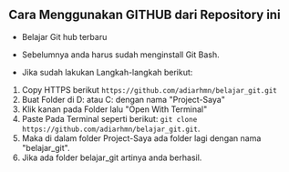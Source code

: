 ## Cara Menggunakan GITHUB dari Repository ini

- Belajar Git hub terbaru
- Sebelumnya anda harus sudah menginstall Git Bash.



- Jika sudah lakukan Langkah-langkah berikut:

1. Copy HTTPS berikut `https://github.com/adiarhmn/belajar_git.git`
2. Buat Folder di D: atau C: dengan nama "Project-Saya"
3. Klik kanan pada Folder lalu "Open With Terminal"
4. Paste Pada Terminal seperti berikut:
   `git clone https://github.com/adiarhmn/belajar_git.git`.
5. Maka di dalam folder Project-Saya ada folder lagi dengan nama "belajar_git".
6. Jika ada folder belajar_git artinya anda berhasil.
